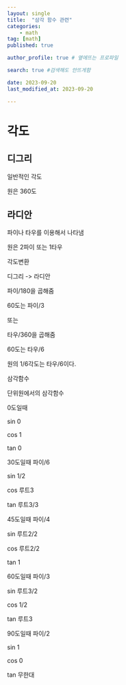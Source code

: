 ```yaml
---
layout: single
title:  "삼각 함수 관련"
categories: 
    - math
tag: [math]
published: true

author_profile: true # 옆에뜨는 프로파일

search: true #검색해도 안뜨게함

date: 2023-09-20
last_modified_at: 2023-09-20

---
```


# 각도

## 디그리

 일반적인 각도

원은 360도

## 라디안

파이나 타우를 이용해서 나타냄

원은 2파이 또는 1타우

각도변환

디그리 -> 라디안

파이/180을 곱해줌

60도는 파이/3

또는

타우/360을 곱해줌

60도는 타우/6

원의 1/6각도는 타우/6이다.

 삼각함수

단위원에서의 삼각함수 

  

0도일때 

sin 0

cos 1

tan 0

30도일때  파이/6

sin 1/2

cos 루트3

tan 루트3/3

45도일때 파이/4

sin 루트2/2

cos 루트2/2

tan 1

60도일때 파이/3

sin 루트3/2

cos 1/2

tan 루트3

90도일때 파이/2

sin 1

cos 0

tan 무한대